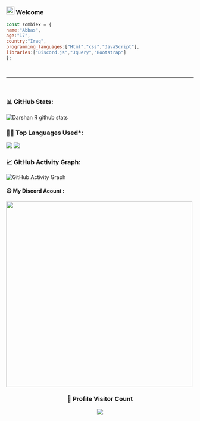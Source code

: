 ### <img src="https://github.com/darshanr27/darshanr27/blob/master/Assets/Hi.gif" width="22px"> Welcome
```js
const zombiex = {
name:"Abbas",
age:"17",
country:"Iraq",
programming_languages:["Html","css","JavaScript"],
libraries:["Discord.js","Jquery","Bootstrap"]
};
```
<br />

---

<br />

<!--   Stats -->
### 📊 GitHub Stats:
![Darshan R github stats](https://github-readme-stats.vercel.app/api?username=ZombieXDev&theme=nord&show_icons=true&count_private=true)
 ### 👨‍💻 Top Languages Used*:
![](https://github-profile-summary-cards.vercel.app/api/cards/repos-per-language?username=ZombieXDev&theme=nord_dark)
![](https://github-profile-summary-cards.vercel.app/api/cards/most-commit-language?username=ZombieXDev&theme=nord_dark)
 
<!--   GitHub stats graph -->
### 📈 GitHub Activity Graph:
 ![GitHub Activity Graph](https://activity-graph.herokuapp.com/graph?username=ZombieXDev&theme=github)
 

<h4>😃 My Discord Acount :</h4>
<a href="https://discord.gg/crJx77aEsq">
<img width=500 src="https://discord.c99.nl/widget/theme-1/708708508262203502.png"/>
</a>


<br>
<div align=center>
  <h3><b>📍 Profile Visitor Count</b></h3>
</div>
    
<p align="center" >   
  <img src="https://profile-counter.glitch.me/ZombieXDev/count.svg" />  
</p>
   
